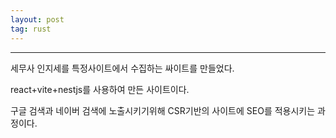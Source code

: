 ```yaml
---
layout: post
tag: rust
---
```

***

세무사 인지세를 특정사이트에서 수집하는 싸이트를 만들었다.

react+vite+nestjs를 사용하여 만든 사이트이다.

구글 검색과 네이버 검색에 노출시키기위해 CSR기반의 사이트에 SEO를 적용시키는 과정이다.

